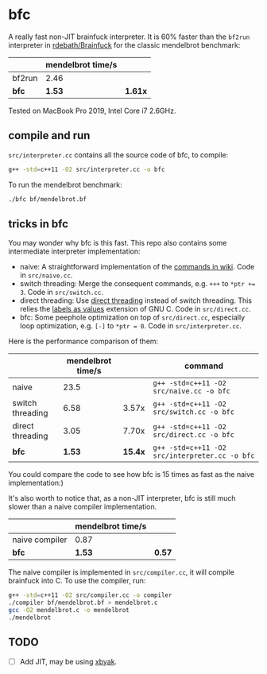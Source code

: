 # bfc

A really fast non-JIT brainfuck interpreter. It is 60% faster than the `bf2run` interpreter in [rdebath/Brainfuck](https://github.com/rdebath/Brainfuck) for the classic mendelbrot benchmark:

||mendelbrot time/s||
|-|-|-|
|bf2run|2.46||
|**bfc**|**1.53**|**1.61x**|

Tested on MacBook Pro 2019, Intel Core i7 2.6GHz.

## compile and run

`src/interpreter.cc` contains all the source code of bfc, to compile:

```bash
g++ -std=c++11 -O2 src/interpreter.cc -o bfc
```

To run the mendelbrot benchmark:

```bash
./bfc bf/mendelbrot.bf
```

## tricks in bfc

You may wonder why bfc is this fast. This repo also contains some intermediate interpreter implementation:

- naive: A straightforward implementation of the [commands in wiki](https://en.wikipedia.org/wiki/Brainfuck#Commands). Code in `src/naive.cc`.
- switch threading: Merge the consequent commands, e.g. `+++` to `*ptr += 3`. Code in `src/switch.cc`.
- direct threading: Use [direct threading](https://en.wikipedia.org/wiki/Threaded_code#Direct_threading) instead of switch threading. This relies the [labels as values](https://gcc.gnu.org/onlinedocs/gcc/Labels-as-Values.html) extension of GNU C. Code in `src/direct.cc`.
- bfc: Some peephole optimization on top of `src/direct.cc`, especially loop optimization, e.g. `[-]` to `*ptr = 0`. Code in `src/interpreter.cc`.

Here is the performance comparison of them:

||mendelbrot time/s||command|
|-|-|-|-|
|naive|23.5||`g++ -std=c++11 -O2 src/naive.cc -o bfc`|
|switch threading|6.58|3.57x|`g++ -std=c++11 -O2 src/switch.cc -o bfc`|
|direct threading|3.05|7.70x|`g++ -std=c++11 -O2 src/direct.cc -o bfc`|
|**bfc**|**1.53**|**15.4x**|`g++ -std=c++11 -O2 src/interpreter.cc -o bfc`|

You could compare the code to see how bfc is 15 times as fast as the naive implementation:)

It's also worth to notice that, as a non-JIT interpreter, bfc is still much slower than a naive compiler implementation.

||mendelbrot time/s||
|-|-|-|
|naive compiler|0.87||
|**bfc**|**1.53**|**0.57**|

The naive compiler is implemented in `src/compiler.cc`, it will compile brainfuck into C. To use the compiler, run:

```bash
g++ -std=c++11 -O2 src/compiler.cc -o compiler
./compiler bf/mendelbrot.bf > mendelbrot.c
gcc -O2 mendelbrot.c -o mendelbrot
./mendelbrot
```

## TODO

- [ ] Add JIT, may be using [xbyak](https://github.com/herumi/xbyak).
